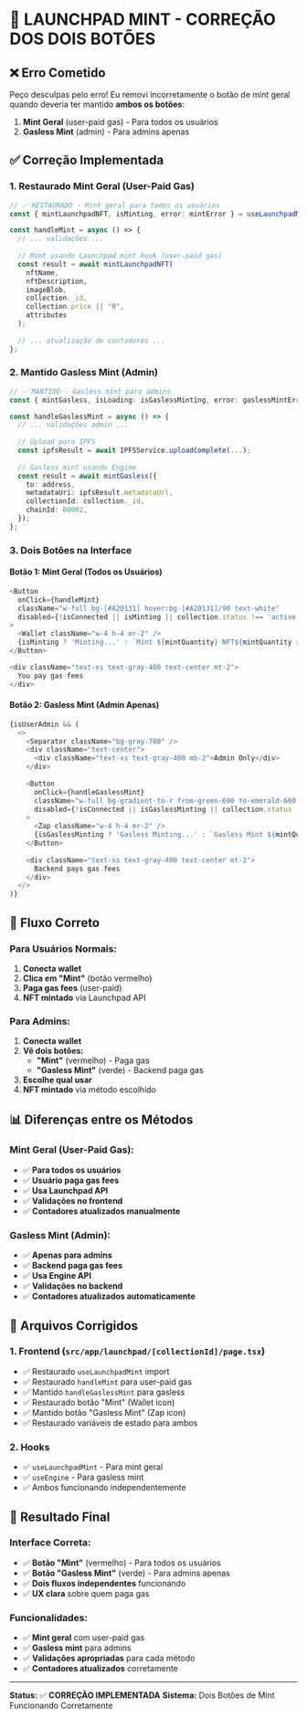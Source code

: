 # 🔧 LAUNCHPAD MINT - CORREÇÃO DOS DOIS BOTÕES

## ❌ **Erro Cometido**

Peço desculpas pelo erro! Eu removi incorretamente o botão de mint geral quando deveria ter mantido **ambos os botões**:

1. **Mint Geral** (user-paid gas) - Para todos os usuários
2. **Gasless Mint** (admin) - Para admins apenas

## ✅ **Correção Implementada**

### **1. Restaurado Mint Geral (User-Paid Gas)**
```typescript
// ✅ RESTAURADO - Mint geral para todos os usuários
const { mintLaunchpadNFT, isMinting, error: mintError } = useLaunchpadMint();

const handleMint = async () => {
  // ... validações ...
  
  // Mint usando Launchpad mint hook (user-paid gas)
  const result = await mintLaunchpadNFT(
    nftName,
    nftDescription,
    imageBlob,
    collection._id,
    collection.price || "0",
    attributes
  );
  
  // ... atualização de contadores ...
};
```

### **2. Mantido Gasless Mint (Admin)**
```typescript
// ✅ MANTIDO - Gasless mint para admins
const { mintGasless, isLoading: isGaslessMinting, error: gaslessMintError } = useEngine();

const handleGaslessMint = async () => {
  // ... validações admin ...
  
  // Upload para IPFS
  const ipfsResult = await IPFSService.uploadComplete(...);
  
  // Gasless mint usando Engine
  const result = await mintGasless({
    to: address,
    metadataUri: ipfsResult.metadataUrl,
    collectionId: collection._id,
    chainId: 80002,
  });
};
```

### **3. Dois Botões na Interface**

#### **Botão 1: Mint Geral (Todos os Usuários)**
```typescript
<Button 
  onClick={handleMint}
  className="w-full bg-[#A20131] hover:bg-[#A20131]/90 text-white"
  disabled={!isConnected || isMinting || collection.status !== 'active' || collection.minted >= collection.totalSupply}
>
  <Wallet className="w-4 h-4 mr-2" />
  {isMinting ? 'Minting...' : `Mint ${mintQuantity} NFT${mintQuantity > 1 ? 's' : ''}`}
</Button>

<div className="text-xs text-gray-400 text-center mt-2">
  You pay gas fees
</div>
```

#### **Botão 2: Gasless Mint (Admin Apenas)**
```typescript
{isUserAdmin && (
  <>
    <Separator className="bg-gray-700" />
    <div className="text-center">
      <div className="text-xs text-gray-400 mb-2">Admin Only</div>
    </div>
    
    <Button 
      onClick={handleGaslessMint}
      className="w-full bg-gradient-to-r from-green-600 to-emerald-600 hover:from-green-700 hover:to-emerald-700 text-white"
      disabled={!isConnected || isGaslessMinting || collection.status !== 'active' || collection.minted >= collection.totalSupply}
    >
      <Zap className="w-4 h-4 mr-2" />
      {isGaslessMinting ? 'Gasless Minting...' : `Gasless Mint ${mintQuantity} NFT${mintQuantity > 1 ? 's' : ''}`}
    </Button>
    
    <div className="text-xs text-gray-400 text-center mt-2">
      Backend pays gas fees
    </div>
  </>
)}
```

## 🎯 **Fluxo Correto**

### **Para Usuários Normais:**
1. **Conecta wallet**
2. **Clica em "Mint"** (botão vermelho)
3. **Paga gas fees** (user-paid)
4. **NFT mintado** via Launchpad API

### **Para Admins:**
1. **Conecta wallet**
2. **Vê dois botões:**
   - **"Mint"** (vermelho) - Paga gas
   - **"Gasless Mint"** (verde) - Backend paga gas
3. **Escolhe qual usar**
4. **NFT mintado** via método escolhido

## 📊 **Diferenças entre os Métodos**

### **Mint Geral (User-Paid Gas):**
- ✅ **Para todos os usuários**
- ✅ **Usuário paga gas fees**
- ✅ **Usa Launchpad API**
- ✅ **Validações no frontend**
- ✅ **Contadores atualizados manualmente**

### **Gasless Mint (Admin):**
- ✅ **Apenas para admins**
- ✅ **Backend paga gas fees**
- ✅ **Usa Engine API**
- ✅ **Validações no backend**
- ✅ **Contadores atualizados automaticamente**

## 🔧 **Arquivos Corrigidos**

### **1. Frontend (`src/app/launchpad/[collectionId]/page.tsx`)**
- ✅ Restaurado `useLaunchpadMint` import
- ✅ Restaurado `handleMint` para user-paid gas
- ✅ Mantido `handleGaslessMint` para gasless
- ✅ Restaurado botão "Mint" (Wallet icon)
- ✅ Mantido botão "Gasless Mint" (Zap icon)
- ✅ Restaurado variáveis de estado para ambos

### **2. Hooks**
- ✅ `useLaunchpadMint` - Para mint geral
- ✅ `useEngine` - Para gasless mint
- ✅ Ambos funcionando independentemente

## 🎯 **Resultado Final**

### **Interface Correta:**
- ✅ **Botão "Mint"** (vermelho) - Para todos os usuários
- ✅ **Botão "Gasless Mint"** (verde) - Para admins apenas
- ✅ **Dois fluxos independentes** funcionando
- ✅ **UX clara** sobre quem paga gas

### **Funcionalidades:**
- ✅ **Mint geral** com user-paid gas
- ✅ **Gasless mint** para admins
- ✅ **Validações apropriadas** para cada método
- ✅ **Contadores atualizados** corretamente

---

**Status:** ✅ **CORREÇÃO IMPLEMENTADA**
**Sistema:** Dois Botões de Mint Funcionando Corretamente 